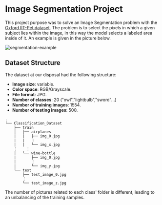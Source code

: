 # Image Segmentation Project

This project purpose was to solve an Image Segmentation problem with the [Oxford IIT-Pet dataset](https://www.robots.ox.ac.uk/~vgg/data/pets/). The problem is to select the pixels 
in which a given subject lies within the image, in this way the model selects a labeled area inside of it. An example is given in the picture below.

![segmentation-example](https://www.robots.ox.ac.uk/~vgg/data/pets/pet_annotations.jpg)

## Dataset Structure

The dataset at our disposal had the following structure:

* __Image size__: variable.
* __Color space__: RGB/Grayscale.
* __File format__: JPG.
* __Number of classes__: 20 ("owl","lightbulb","sword"...)
* __Number of training images__: 1554.
* __Number of testing images__: 500.

```
.
└── Classification_Dataset
    ├── train
    │   ├── airplanes
    |   |   ├── img_0.jpg
    |   |   ⋮
    |   |   └── img_x.jpg
    ⋮    ⋮
    │   └── wine-bottle
    |       ├── img_0.jpg
    |       ⋮
    |       └── img_y.jpg
    └── test
        ├── test_image_0.jpg
        ⋮
        └── test_image_z.jpg
```

The number of pictures related to each class' folder is different, leading to an unbalancing of the training samples.


